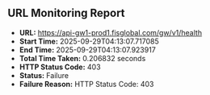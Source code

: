 ## URL Monitoring Report

- **URL:** https://api-gw1-prod1.fisglobal.com/gw/v1/health
- **Start Time:** 2025-09-29T04:13:07.717085
- **End Time:** 2025-09-29T04:13:07.923917
- **Total Time Taken:** 0.206832 seconds
- **HTTP Status Code:** 403
- **Status:** Failure
- **Failure Reason:** HTTP Status Code: 403
